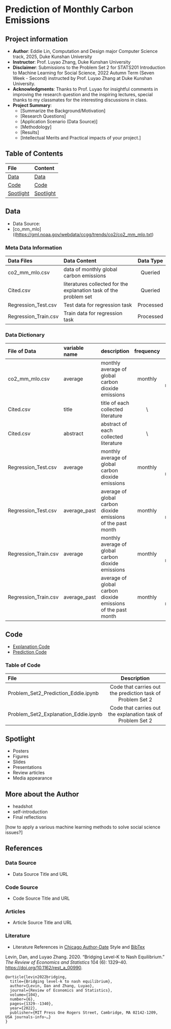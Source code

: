 # Prediction of Monthly Carbon Emissions
## Project information
- **Author**: Eddie Lin, Computation and Design major Computer Science track, 2025, Duke Kunshan University
- **Instructor**: Prof. Luyao Zhang, Duke Kunshan University
- **Disclaimer**:  Submissions to the Problem Set 2 for STATS201 Introduction to Machine Learning for Social Science, 2022 Autumn Term (Seven Week - Second) instructed by Prof. Luyao Zhang at Duke Kunshan University.
- **Acknowledgments**: Thanks to Prof. Luyao for insightful comments in improving the research question and the inspiring lectures, special thanks to my classmates for the interesting discussions in class.
- **Project Summary**: 
  - [Summarize the Background/Motivation]
  - [Research Questions]
  - [Application Scenario (Data Source)]
  - [Methodology]
  - [Results]
  - [Intellectual Merits and Practical impacts of your project.]

## Table of Contents
| File | Content |
| :---         |:---|
| [Data](https://github.com/Rising-Stars-by-Sunshine/stats201-Eddie-PS-2/tree/main/data) | [Data](https://github.com/Rising-Stars-by-Sunshine/stats201-Eddie-PS-2/edit/main/README.md#data)|
| [Code](https://github.com/Rising-Stars-by-Sunshine/stats201-Eddie-PS-2/tree/main/code) | [Code](https://github.com/Rising-Stars-by-Sunshine/stats201-Eddie-PS-2/edit/main/README.md#code)|
| [Spotlight](https://github.com/Rising-Stars-by-Sunshine/stats201-Eddie-PS-2/tree/main/spotlight) |[Spotlight](https://github.com/Rising-Stars-by-Sunshine/stats201-Eddie-PS-2/edit/main/README.md#spotlight)|


## Data
- Data Source:
- [co_mm_mlo]((https://gml.noaa.gov/webdata/ccgg/trends/co2/co2_mm_mlo.txt)
### Meta Data Information
| Data Files| Data Content | Data Type|
| :---         |     :---     | :---: |
|co2_mm_mlo.csv| data of monthly global carbon emissions | Queried |
|Cited.csv | literatures collected for the explanation task of the problem set | Queried |
|Regression_Test.csv| Test data for regression task| Processed |
|Regression_Train.csv| Train data for regression task| Processed |

### Data Dictionary 
| File of Data| variable name | description | frequency     |  unit. |    type|
|:---| :---         |     :---     |   :---: |  :---:   | :---: |  
|   co2_mm_mlo.csv    |      average     |    monthly average of global carbon dioxide emissions  |   monthly    |   parts per million    |    float64   |
|Cited.csv | title| title of each collected literature | \ | \ | String |
|Cited.csv | abstract| abstract of each collected literature | \ | \ | String |
|Regression_Test.csv| average|  monthly average of global carbon dioxide emissions | monthly | parts per million | float64|
|Regression_Test.csv| average_past|  average of global carbon dioxide emissions of the past month | monthly | parts per million | float64|
|Regression_Train.csv| average|  monthly average of global carbon dioxide emissions | monthly | parts per million | float64|
|Regression_Train.csv| average_past|  average of global carbon dioxide emissions of the past month | monthly | parts per million | float64|






## Code
- [Explanation Code](https://github.com/Rising-Stars-by-Sunshine/stats201-Eddie-PS-2/blob/main/code/Problem_Set2_Explanation_Eddie.ipynb)
- [Prediction Code](https://github.com/Rising-Stars-by-Sunshine/stats201-Eddie-PS-2/blob/main/code/Problem_Set2_Prediction_Eddie.ipynb)
### Table of Code
| File| Description |
| :---         |     :---:     |
| Problem_Set2_Prediction_Eddie.ipynb  | Code that carries out the prediction task of Problem Set 2 |
| Problem_Set2_Explanation_Eddie.ipynb | Code that carries out the explanation task of Problem Set 2 |

## Spotlight
- Posters
- Figures
- Slides
- Presentations
- Review articles
- Media appearance

## More about the Author
- headshot
- self-introduction
- Final reflections 

[how to apply a various machine learning methods to solve social science issues?]

## References

### Data Source
- Data Source Title and URL
### Code Source
- Code Source Title and URL
### Articles
- Article Source Title and URL
### Literature
- Literature References in [Chicago Author-Date](https://www.chicagomanualofstyle.org/tools_citationguide/citation-guide-2.html) Style and [BibTex](https://scholar.google.com/) 

Levin, Dan, and Luyao Zhang. 2020. “Bridging Level-K to Nash Equilibrium.” *The Review of Economics and Statistics* 104 (6): 1329–40. https://doi.org/10.1162/rest_a_00990.

```
@article{levin2022bridging,
  title={Bridging level-k to nash equilibrium},
  author={Levin, Dan and Zhang, Luyao},
  journal={Review of Economics and Statistics},
  volume={104},
  number={6},
  pages={1329--1340},
  year={2022},
  publisher={MIT Press One Rogers Street, Cambridge, MA 02142-1209, USA journals-info~…}
}
```

